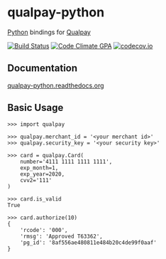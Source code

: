 qualpay-python
==============

[Python](https://www.python.org/) bindings for [Qualpay](https://www.qualpay.com/)

[![Build Status](https://secure.travis-ci.org/dmpayton/qualpay-python.svg?branch=master)](http://travis-ci.org/dmpayton/qualpay-python)
[![Code Climate GPA](https://codeclimate.com/github/dmpayton/qualpay-python/badges/gpa.svg)](https://codeclimate.com/github/dmpayton/qualpay-python)
[![codecov.io](http://codecov.io/github/dmpayton/qualpay-python/coverage.svg?branch=master)](http://codecov.io/github/dmpayton/qualpay-python?branch=master)

Documentation
-------------

[qualpay-python.readthedocs.org](https://qualpay-python.readthedocs.org/)

Basic Usage
-----------

```
>>> import qualpay

>>> qualpay.merchant_id = '<your merchant id>'
>>> qualpay.security_key = '<your security key>'

>>> card = qualpay.Card(
    number='4111 1111 1111 1111',
    exp_month=1,
    exp_year=2020,
    cvv2='111'
)

>>> card.is_valid
True

>>> card.authorize(10)
{
    'rcode': '000',
    'rmsg': 'Approved T63362',
    'pg_id': '8af556ae480811e484b20c4de99f0aaf'
}
```
